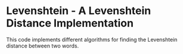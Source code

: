 Levenshtein - A Levenshtein Distance Implementation
=========================================================

This code implements different algorithms for finding the Levenshtein
distance between two words.
